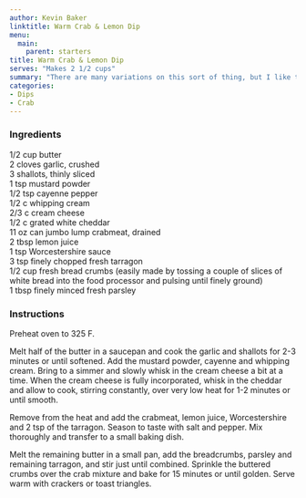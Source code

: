 ```yaml
---
author: Kevin Baker
linktitle: Warm Crab & Lemon Dip
menu:
  main:
    parent: starters
title: Warm Crab & Lemon Dip
serves: "Makes 2 1/2 cups"
summary: "There are many variations on this sort of thing, but I like this one particularly -- the fresh tarragon saves this hot dip from drownding in its own richness."
categories:
- Dips
- Crab
---
```

### Ingredients

<div class="ingredient-list">

1/2 cup butter  
2 cloves garlic, crushed  
3 shallots, thinly sliced  
1 tsp mustard powder  
1/2 tsp cayenne pepper  
1/2 c whipping cream  
2/3 c cream cheese  
1/2 c grated white cheddar  
11 oz can jumbo lump crabmeat, drained  
2 tbsp lemon juice  
1 tsp Worcestershire sauce  
3 tsp finely chopped fresh tarragon  
1/2 cup fresh bread crumbs (easily made by tossing a couple of slices of white bread into the food processor and pulsing until finely ground)  
1 tbsp finely minced fresh parsley  

</div>

### Instructions

Preheat oven to 325 F.

Melt half of the butter in a saucepan and cook the garlic and shallots for 2-3 minutes or until softened. Add the mustard powder, cayenne and whipping cream. Bring to a simmer and slowly whisk in the cream cheese a bit at a time. When the cream cheese is fully incorporated, whisk in the cheddar and allow to cook, stirring constantly, over very low heat for 1-2 minutes or until smooth. 

Remove from the heat and add the crabmeat, lemon juice, Worcestershire and 2 tsp of the tarragon. Season to taste with salt and pepper. Mix thoroughly and transfer to a small baking dish.

Melt the remaining butter in a small pan, add the breadcrumbs, parsley and remaining tarragon, and stir just until combined. Sprinkle the buttered crumbs over the crab mixture and bake for 15 minutes or until golden. Serve warm with crackers or toast triangles.